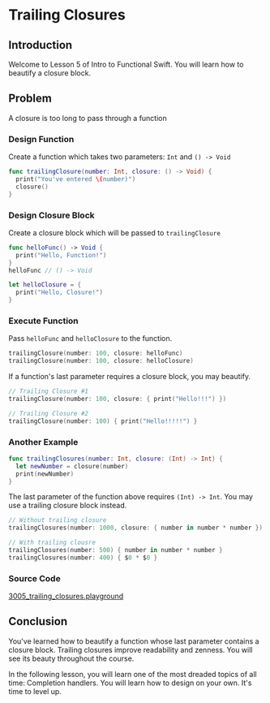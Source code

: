 # Trailing Closures

## Introduction
Welcome to Lesson 5 of Intro to Functional Swift. You will learn how to beautify a closure block.

## Problem
A closure is too long to pass through a function

### Design Function
Create a function which takes two parameters: `Int` and `() -> Void`

```swift
func trailingClosure(number: Int, closure: () -> Void) {
  print("You've entered \(number)")
  closure()
}
```


### Design Closure Block
Create a closure block which will be passed to `trailingClosure`

```swift
func helloFunc() -> Void {
  print("Hello, Function!")
}
helloFunc // () -> Void

let helloClosure = {
  print("Hello, Closure!")
}
```

### Execute Function
Pass `helloFunc` and `helloClosure` to the function.

```swift
trailingClosure(number: 100, closure: helloFunc)
trailingClosure(number: 100, closure: helloClosure)
```

If a function's last parameter requires a closure block, you may beautify.

```swift
// Trailing Closure #1
trailingClosure(number: 100, closure: { print("Hello!!!") })

// Trailing Closure #2
trailingClosure(number: 100) { print("Hello!!!!!") }
```

### Another Example
```swift
func trailingClosures(number: Int, closure: (Int) -> Int) {
  let newNumber = closure(number)
  print(newNumber)
}
```

The last parameter of the function above requires `(Int) -> Int`. You may use a trailing closure block instead.

```swift
// Without trailing closure
trailingClosures(number: 1000, closure: { number in number * number })

// With trailing clousre
trailingClosures(number: 500) { number in number * number }
trailingClosures(number: 400) { $0 * $0 }
```

### Source Code
[3005_trailing_closures.playground](https://www.dropbox.com/sh/ahn75farmnscvxy/AADFWLKiwFwJoyMjd2dTFbwCa?dl=0)


## Conclusion
You've learned how to beautify a function whose last parameter contains a closure block. Trailing closures improve readability and zenness. You will see its beauty throughout the course.

In the following lesson, you will learn one of the most dreaded topics of all time: Completion handlers. You will learn how to design on your own. It's time to level up.
